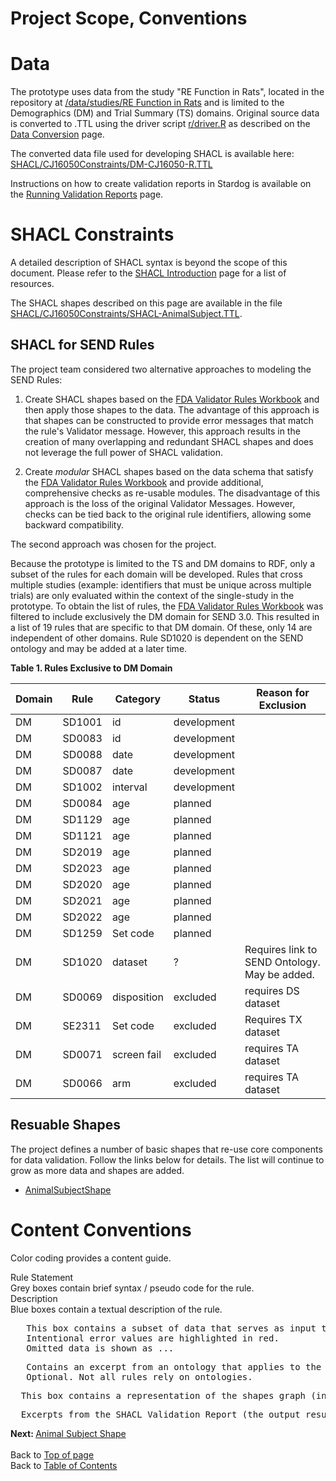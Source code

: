 <link href="styles.css?v=1" rel="stylesheet"/>
<a name='top'></a>

Project Scope, Conventions
==================================

# Data
The prototype uses data from the study "RE Function in Rats", located in the repository 
at [/data/studies/RE Function in Rats](https://github.com/phuse-org/SENDConform/tree/master/data/studies/RE%20Function%20in%20Rats) and is limited to the Demographics (DM) and Trial Summary (TS) domains. Original source data is converted to .TTL using the driver script [r/driver.R](https://github.com/phuse-org/SENDConform/blob/master/r/driver.R) as described on the [Data Conversion](DataConversion.md) page. 

The converted data file used for developing SHACL is available here: [SHACL/CJ16050Constraints/DM-CJ16050-R.TTL](https://github.com/phuse-org/SENDConform/blob/master/SHACL/CJ16050Constraints/DM-CJ16050-R.TTL) 

Instructions on how to create validation reports in Stardog is available on the [Running Validation Reports](SHACL-RunValReport.md) page.

# SHACL Constraints

A detailed description of SHACL syntax is beyond the scope of this document. Please refer to the [SHACL Introduction](SHACL-Intro.md) page for a list of resources. 

The SHACL shapes described on this page are available in the file  [SHACL/CJ16050Constraints/SHACL-AnimalSubject.TTL](https://github.com/phuse-org/SENDConform/blob/master/SHACL/CJ16050Constraints/SHACL-AnimalSubject.TTL). 


## SHACL for SEND Rules 
The project team considered two alternative approaches to modeling the SEND Rules:

1. Create SHACL shapes based on the [FDA Validator Rules Workbook](https://github.com/phuse-org/SENDConform/tree/master/doc/FDA/FDA-Validator-Rules.xlsx) and then apply those shapes to the data.  The advantage of this approach is that shapes can be constructed to provide error messages that match the rule's  Validator message. However, this approach results in the creation of many overlapping and redundant SHACL shapes and does not leverage the full power of SHACL validation.
   

2. Create *modular* SHACL shapes based on the data schema that satisfy the [FDA Validator Rules Workbook](https://github.com/phuse-org/SENDConform/tree/master/doc/FDA/FDA-Validator-Rules.xlsx) and provide additional, comprehensive checks as re-usable modules. The disadvantage of this approach is the loss of the original Validator Messages.  However, checks can be tied back to the original rule identifiers, allowing some backward compatibility. 


The second approach was chosen for the project.

Because the prototype is limited to the TS and DM domains to RDF, only a subset of the rules for each domain will be developed. Rules that cross multiple studies (example: identifiers that must be unique across multiple trials) are only evaluated within the context of the single-study in the prototype. To obtain the list of rules, the [FDA Validator Rules Workbook](https://github.com/phuse-org/SENDConform/tree/master/doc/FDA/FDA-Validator-Rules.xlsx)
was filtered to include exclusively the DM domain for SEND 3.0. This resulted in a list of 19 rules that are specific to that DM domain. Of these, only 14 are independent of other domains. Rule SD1020 is dependent on the SEND ontology and may be added at a later time.

**Table 1. Rules Exclusive to DM Domain**

Domain |Rule   |Category | Status| Reason for Exclusion
---|-------|-------  | ------ | -------------------
DM | SD1001 | id      | <font class='development'>development</font> |
DM | SD0083 | id      | <font class='development'>development</font> |
DM | SD0088 | date    | <font class='development'>development</font> |
DM | SD0087 | date    | <font class='development'>development</font> |
DM | SD1002 | interval| <font class='development'>development </font>|
DM | SD0084 | age     | planned |
DM | SD1129 | age     | planned |
DM | SD1121 | age     | planned |
DM | SD2019 | age     | planned |
DM | SD2023 | age     | planned |
DM | SD2020 | age     | planned |
DM | SD2021 | age     | planned |
DM | SD2022 | age     | planned |
DM | SD1259 | Set code    | planned |
DM | SD1020 | dataset     | ?      | Requires link to SEND Ontology. May be added.
DM | SD0069 | disposition | <font class='error'>excluded</font> | requires DS dataset
DM | SE2311 | Set code    | <font class='error'>excluded</font> | Requires TX dataset
DM | SD0071 | screen fail | <font class='error'>excluded</font> | requires TA dataset
DM | SD0066 | arm         | <font class='error'>excluded</font> | requires TA dataset


## Resuable Shapes

The project defines a number of basic shapes that re-use core components for data validation. Follow the links below for details. The list will continue to grow as more data and shapes are added.

* [AnimalSubjectShape](SHACL-AnimalSubject-Details.md)


# Content Conventions

 Color coding provides a content guide. 

<div class='ruleState'>
  <div class='ruleState-header'>Rule Statement</div>
  Grey boxes contain brief syntax / pseudo code for the rule.
</div>

<div class='def'>
  <div class='def-header'>Description</div>
  Blue boxes contain a textual description of the rule.
</div>
 
<pre class="data">
   This box contains a subset of data that serves as input to test the shapes graph. 
   Intentional error values are <font class='error'>highlighted in red.</font>
   Omitted data is shown as <font class='infoOmitted'>...</font>
</pre>

<pre class="owl">
   Contains an excerpt from an ontology that applies to the rule being described.
   Optional. Not all rules rely on ontologies. 
</pre>


<pre class="shacl">
  This box contains a representation of the shapes graph (in full or in part). 
</pre> 

<pre class="report">
  Excerpts from the SHACL Validation Report (the output results graph.)
</pre>

<b>Next: </b>[Animal Subject Shape](SHACL-AnimalSubject-Details.md)
<br/>
<br/>
Back to [Top of page](#top) <br/>
Back to [Table of Contents](TableOfContents.md)
